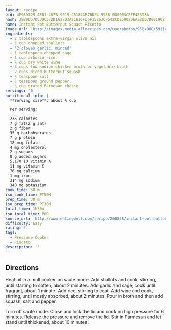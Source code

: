 ```yaml
---
layout: recipe
uid: 4F969729-AF01-4075-9619-C8184AB70DF4-9966-000003CEFE48398A
hash: 38B0D57DC3DC372D1627D3A21616FD5F15263CF542CDE59020EA380D7D001908
name: Instant Pot Butternut Squash Risotto
image_url: 'http://images.media-allrecipes.com/userphotos/960x960/5911453.jpg'
ingredients:
  - 2 tablespoons extra-virgin olive oil
  - ½ cup chopped shallots
  - '2 cloves garlic, minced'
  - 1 tablespoon chopped sage
  - 1 cup arborio rice
  - ½ cup dry white wine
  - 3 cups low-sodium chicken broth or vegetable broth
  - 2 cups diced butternut squash
  - ½ teaspoon salt
  - ¼ teaspoon ground pepper
  - ⅓ cup grated Parmesan cheese
servings: '6'
nutritional_info: |-
  **Serving size**: about ¾ cup

  Per serving:

  235 calories
  7 g fat(2 g sat)
  2 g fiber
  35 g carbohydrates
  7 g protein
  18 mcg folate
  4 mg cholesterol
  2 g sugars
  0 g added sugars
  5,170 IU vitamin A
  11 mg vitamin C
  76 mg calcium
  1 mg iron
  314 mg sodium
  340 mg potassium
cook_time: 50 m
iso_cook_time: PT50M
prep_time: 30 m
iso_prep_time: PT30M
total_time: 1h30m
iso_total_time: P0D
source_url: 'http://www.eatingwell.com/recipe/268868/instant-pot-butternut-squash-risotto/'
difficulty: Easy
rating: 5
tags:
  - Pressure Cooker
  - Risotto
description: ''
---
```

## Directions

Heat oil in a multicooker on sauté mode. Add shallots and cook, stirring, until starting to soften, about 2 minutes. Add garlic and sage; cook until fragrant, about 1 minute. Add rice, stirring to coat. Add wine and cook, stirring, until mostly absorbed, about 2 minutes. Pour in broth and then add squash, salt and pepper.

Turn off sauté mode. Close and lock the lid and cook on high pressure for 6 minutes. Release the pressure and remove the lid. Stir in Parmesan and let stand until thickened, about 10 minutes.
